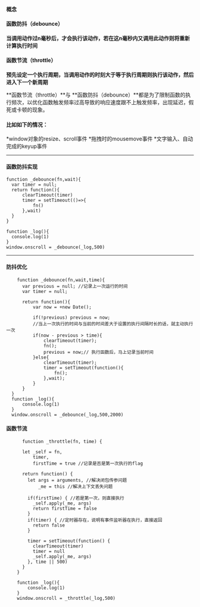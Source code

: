 #### 概念
#### 函数防抖（debounce）

**当调用动作过n毫秒后，才会执行该动作，若在这n毫秒内又调用此动作则将重新计算执行时间**
#### 函数节流（throttle）
**预先设定一个执行周期，当调用动作的时刻大于等于执行周期则执行该动作，然后进入下一个新周期**

**函数节流（throttle）**与 **函数防抖（debounce）**都是为了限制函数的执行频次，以优化函数触发频率过高导致的响应速度跟不上触发频率，出现延迟，假死或卡顿的现象。

#### 比如如下的情况：
  *window对象的resize、scroll事件
  *拖拽时的mousemove事件
  *文字输入、自动完成的keyup事件
  
 ------------------------------ 
  
  #### 函数防抖实现
  
  ```
  function _debounce(fn,wait){
    var timer = null;
    return function(){
        clearTimeout(timer)
        timer = setTimeout(()=>{
            fn()
        },wait)
    }
}

function _log(){
    console.log(1)
}
window.onscroll = _debounce(_log,500)

  ```
  ---------------------------------------------------------------
  
  #### 防抖优化
  
  ```
      function _debounce(fn,wait,time){
        var previous = null; //记录上一次运行的时间
        var timer = null;

        return function(){
            var now = +new Date();

            if(!previous) previous = now;
            //当上一次执行的时间与当前的时间差大于设置的执行间隔时长的话，就主动执行一次
            if(now - previous > time){
                clearTimeout(timer);
                fn();
                previous = now;// 执行函数后，马上记录当前时间
            }else{
                clearTimeout(timer);
                timer = setTimeout(function(){
                    fn();
                },wait);
            }
        }
    }
    function _log(){
        console.log(1)
    }
    window.onscroll = _debounce(_log,500,2000)

  ```
  
  ####  函数节流
  
  ```
        function _throttle(fn, time) { 

        let _self = fn, 
            timer,  
            firstTime = true //记录是否是第一次执行的flag

        return function() { 
          let args = arguments, //解决闭包传参问题
              _me = this //解决上下文丢失问题

          if(firstTime) { //若是第一次，则直接执行
            _self.apply(_me, args)
            return firstTime = false
          }
          if(timer) { //定时器存在，说明有事件监听器在执行，直接返回
            return false
          }

          timer = setTimeout(function() { 
            clearTimeout(timer)
            timer = null
            _self.apply(_me, args)
          }, time || 500)
        }
      }

      function _log(){
          console.log(1)
      }
      window.onscroll = _throttle(_log,500)

  
  ```

